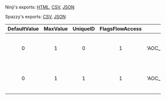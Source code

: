 Ninji's exports: [HTML](https://wuffs.org/acnh/bcsv_140/html/EventFlagsAocParam.html), [CSV](https://wuffs.org/acnh/bcsv_140/csv/EventFlagsAocParam.csv), [JSON](https://wuffs.org/acnh/bcsv_140/json/EventFlagsAocParam.json)

Spazzy's exports: [CSV](https://github.com/McSpazzy/acnh-csv/blob/master/EventFlagsAocParam.csv), [JSON](https://github.com/McSpazzy/acnh-json/blob/master/EventFlagsAocParam.json)

| DefaultValue | MaxValue | UniqueID | FlagsFlowAccess | Key | Name |
|:--:|:--:|:--:|:--:|:--:|:--:|
| 0 | 1 | 0 | 1 | 'AOC_EventFlag_000' | 'AOC同期フラグ| 000 Compass' | 
| 0 | 1 | 1 | 1 | 'AOC_EventFlag_001' | 'AOC同期フラグ| 001 NSO加入特典' | 
